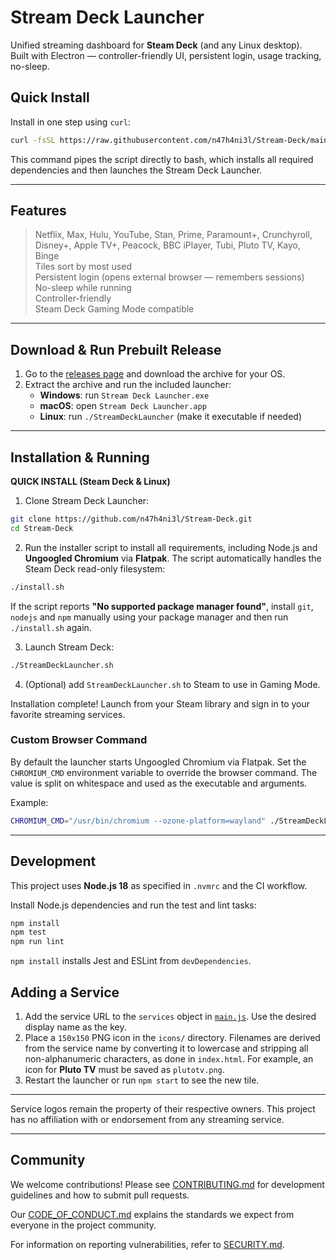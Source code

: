 # Stream Deck Launcher

Unified streaming dashboard for **Steam Deck** (and any Linux desktop).  
Built with Electron — controller-friendly UI, persistent login, usage tracking, no-sleep.

## Quick Install

Install in one step using `curl`:

```bash
curl -fsSL https://raw.githubusercontent.com/n47h4ni3l/Stream-Deck/main/install.sh | bash
```

This command pipes the script directly to bash, which installs all required
dependencies and then launches the Stream Deck Launcher.

---

## Features

> Netflix, Max, Hulu, YouTube, Stan, Prime, Paramount+, Crunchyroll, Disney+, Apple TV+, Peacock, BBC iPlayer, Tubi, Pluto TV, Kayo, Binge  
> Tiles sort by most used  
> Persistent login (opens external browser — remembers sessions)  
> No-sleep while running  
> Controller-friendly  
> Steam Deck Gaming Mode compatible  


---

## Download & Run Prebuilt Release

1. Go to the [releases page](https://github.com/n47h4ni3l/Stream-Deck/releases) and download the archive for your OS.
2. Extract the archive and run the included launcher:
   - **Windows**: run `Stream Deck Launcher.exe`
   - **macOS**: open `Stream Deck Launcher.app`
   - **Linux**: run `./StreamDeckLauncher` (make it executable if needed)

---

## Installation & Running
**QUICK INSTALL (Steam Deck & Linux)**

1. Clone Stream Deck Launcher:

```bash
git clone https://github.com/n47h4ni3l/Stream-Deck.git
cd Stream-Deck
```

2. Run the installer script to install all requirements, including Node.js and **Ungoogled Chromium** via **Flatpak**. The script automatically handles the Steam Deck read-only filesystem:

```bash
./install.sh
```
If the script reports **"No supported package manager found"**,
install `git`, `nodejs` and `npm` manually using your package manager
and then run `./install.sh` again.

3. Launch Stream Deck:

```bash
./StreamDeckLauncher.sh
```

4. (Optional) add `StreamDeckLauncher.sh` to Steam to use in Gaming Mode.

Installation complete! Launch from your Steam library and sign in to your favorite streaming services.

### Custom Browser Command

By default the launcher starts Ungoogled Chromium via Flatpak. Set the
`CHROMIUM_CMD` environment variable to override the browser command. The value
is split on whitespace and used as the executable and arguments.

Example:

```bash
CHROMIUM_CMD="/usr/bin/chromium --ozone-platform=wayland" ./StreamDeckLauncher.sh
```

---

## Development

This project uses **Node.js 18** as specified in `.nvmrc` and the CI workflow.

Install Node.js dependencies and run the test and lint tasks:

```bash
npm install
npm test
npm run lint
```

`npm install` installs Jest and ESLint from `devDependencies`.

## Adding a Service

1. Add the service URL to the `services` object in [`main.js`](main.js). Use the
   desired display name as the key.
2. Place a `150x150` PNG icon in the `icons/` directory. Filenames are derived
   from the service name by converting it to lowercase and stripping all
   non-alphanumeric characters, as done in `index.html`. For example, an icon for
   **Pluto TV** must be saved as `plutotv.png`.
3. Restart the launcher or run `npm start` to see the new tile.

---

Service logos remain the property of their respective owners. This project has no affiliation with or endorsement from any streaming service.

---

## Community

We welcome contributions! Please see [CONTRIBUTING.md](CONTRIBUTING.md) for development guidelines and how to submit pull requests.

Our [CODE_OF_CONDUCT.md](CODE_OF_CONDUCT.md) explains the standards we expect from everyone in the project community.

For information on reporting vulnerabilities, refer to [SECURITY.md](SECURITY.md).
